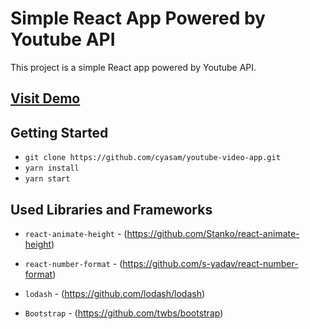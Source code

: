 # Simple React App Powered by Youtube API

This project is a simple React app powered by Youtube API.

## [Visit Demo](http://yreact-app.surge.sh/)

## Getting Started

- `git clone https://github.com/cyasam/youtube-video-app.git`
- `yarn install`
- `yarn start`

## Used Libraries and Frameworks

 - `react-animate-height` - (https://github.com/Stanko/react-animate-height)

 - `react-number-format` - (https://github.com/s-yadav/react-number-format)

 - `lodash` - (https://github.com/lodash/lodash)

 - `Bootstrap` - (https://github.com/twbs/bootstrap)